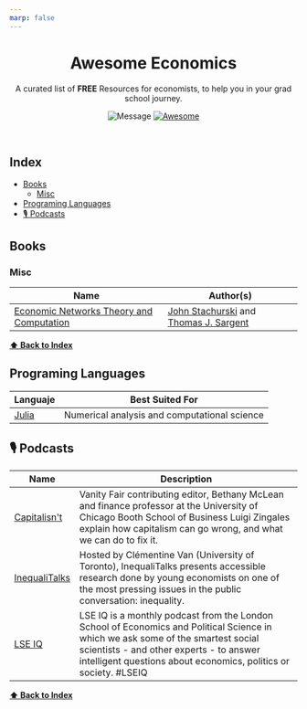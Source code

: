 ```yaml
---
marp: false
---
```


<div align='center'>

# Awesome Economics

A curated list of **FREE** Resources for economists, to help you in your grad school journey.
<br>

![Message](https://img.shields.io/badge/I%20%E2%9D%A4%20-OpenSource-%23ff0055)
[![Awesome](https://cdn.rawgit.com/sindresorhus/awesome/d7305f38d29fed78fa85652e3a63e154dd8e8829/media/badge.svg)](https://github.com/sindresorhus/awesome)
<!-- 
![GitHub](https://img.shields.io/github/license/pawelborkar/awesome-repos?color=%23ff0055) -->

</div> <br>

<!-- > _Pull Requests are being welcomed.Please see the [Contributing Guide](CONTRIBUTING.md) before opening a Pull Request._ -->

## Index

- [Books](#books)
  - [Misc](#misc)
- [Programing Languages](#programing-languages)
- [🎙️ Podcasts](#️-podcasts)

## Books
### Misc

| Name                                                | Author(s)                                                                                              |
| --------------------------------------------------------- | ------------------------------------------- |
|[Economic Networks Theory and Computation](https://networks.quantecon.org/)| [John Stachurski](https://johnstachurski.net/) and [Thomas J. Sargent](http://www.tomsargent.com/)|


**[⬆ Back to Index](#index)**


## Programing Languages

| Languaje                                                | Best Suited For                                                                                              |
| --------------------------------------------------------- | ------------------------------------------- |
|<i class="fa fa-julia" aria-hidden="true"></i> [Julia](https://julialang.org/)| Numerical analysis and computational science|

## 🎙️ Podcasts

| Name                                                | Description                                                                                              |
| --------------------------------------------------------- | ------------------------------------------- |
| [Capitalisn't](https://www.capitalisnt.com/) | Vanity Fair contributing editor, Bethany McLean and finance professor at the University of Chicago Booth School of Business Luigi Zingales explain how capitalism can go wrong, and what we can do to fix it. |
| [InequaliTalks](https://inequalitalks.fireside.fm/) | Hosted by  Clémentine Van (University of Toronto), InequaliTalks presents accessible research done by young economists on one of the most pressing issues in the public conversation: inequality.  |
|[LSE IQ](https://open.spotify.com/show/0gv1QzSH5ciXBTkt6pZpNt)|LSE IQ is a monthly podcast from the London School of Economics and Political Science in which we ask some of the smartest social scientists - and other experts - to answer intelligent questions about economics, politics or society. #LSEIQ|

**[⬆ Back to Index](#index)**
